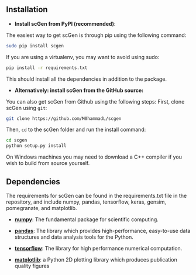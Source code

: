 ## Installation
- __Install scGen from PyPI (recommended)__:

The easiest way to get scGen is through pip using the following command:
```bash
sudo pip install scgen
```
If you are using a virtualenv, you may want to avoid using sudo:
```bash
pip install -r requirements.txt 
```
This should install all the dependencies in addition to the package.

- __Alternatively: install scGen from the GitHub source:__

You can also get scGen from Github using the following steps:
First, clone scGen using `git`:

```bash
git clone https://github.com/M0hammadL/scgen
```

Then, `cd` to the scGen folder and run the install command:
```bash
cd scgen
python setup.py install
```

On Windows machines you may need to download a C++ compiler if you wish to build from source yourself. 

## Dependencies
The requirements for scGen can be found in the requirements.txt file in the repository, and include numpy, pandas, tensorflow, keras, gensim, pomegranate, and matplotlib.

- [__numpy__](http://numpy.org): The fundamental package for scientific computing.

- [__pandas__](https://pandas.pydata.org): The library which provides high-performance, easy-to-use data structures and data analysis tools for the Python.

- [__tensorflow__](https://www.tensorflow.org): The library for high performance numerical computation.

- [__matplotlib__](https://matplotlib.org): a Python 2D plotting library which produces publication quality figures

